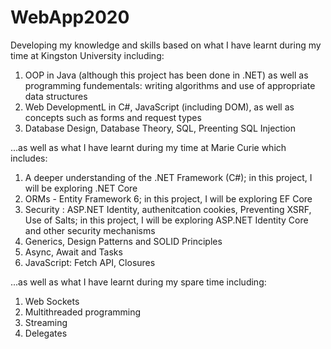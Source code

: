 # WebApp2020
Developing my knowledge and skills based on what I have learnt during my time at Kingston University including: 
1) OOP in Java (although this project has been done in .NET) as well as programming fundementals: writing algorithms and use of appropriate data structures
2) Web DevelopmentL in C#, JavaScript (including DOM), as well as concepts such as forms and request types
3) Database Design, Database Theory, SQL, Preenting SQL Injection

...as well as what I have learnt during my time at Marie Curie which includes:
1) A deeper understanding of the .NET Framework (C#); in this project, I will be exploring .NET Core
2) ORMs - Entity Framework 6; in this project, I will be exploring EF Core
3) Security : ASP.NET Identity, authenitcation cookies, Preventing XSRF, Use of Salts; in this project, I will be exploring ASP.NET Identity Core and other security mechanisms
4) Generics, Design Patterns and SOLID Principles
5) Async, Await and Tasks
6) JavaScript: Fetch API, Closures 

...as well as what I have learnt during my spare time including:
1) Web Sockets
2) Multithreaded programming
3) Streaming
4) Delegates
